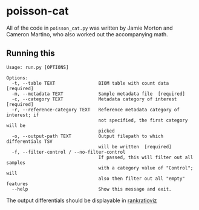 # poisson-cat

All of the code in `poisson_cat.py` was written by Jamie Morton and Cameron
Martino, who also worked out the accompanying math.

## Running this

```
Usage: run.py [OPTIONS]

Options:
  -t, --table TEXT                BIOM table with count data  [required]
  -m, --metadata TEXT             Sample metadata file  [required]
  -c, --category TEXT             Metadata category of interest  [required]
  -r, --reference-category TEXT   Reference metadata category of interest; if
                                  not specified, the first category will be
                                  picked
  -o, --output-path TEXT          Output filepath to which differentials TSV
                                  will be written  [required]
  -f, --filter-control / --no-filter-control
                                  If passed, this will filter out all samples
                                  with a category value of "Control"; will
                                  also then filter out all "empty" features
  --help                          Show this message and exit.
```

The output differentials should be displayable in
[rankratioviz](https://github.com/fedarko/rankratioviz)

